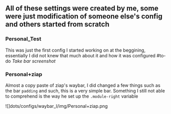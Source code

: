 ## All of these settings were created by me, some were just modification of someone else's config and others started from scratch

### Personal_Test
This was just the first config I started working on at the beggining, essentially I did not knew that much about it and how it was configured #to-do *Take bar screenshot*

### Personal+ziap
Almost a copy paste of ziap's waybar, I did changed a few things such as the bar `padding` and such, this is a very simple bar. Something I still not able to comprehend is the way he set up the `.module-right` variable

![]dots/configs/waybar_l/img/Personal+ziap.png
